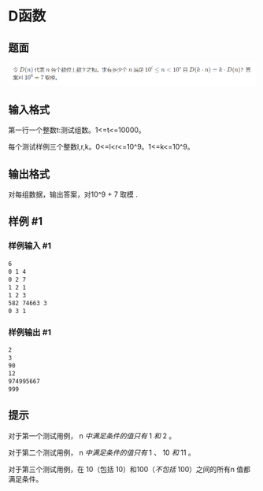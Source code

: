 # D函数

## 题面

![alt text](image.png)



## 输入格式

第一行一个整数t:测试组数。1<=t<=10000。

每个测试样例三个整数l,r,k。0<=l<r<=10^9。1<=k<=10^9。
## 输出格式

对每组数据，输出答案，对10^9 + 7 取模 .

## 样例 #1

### 样例输入 #1

```
6
0 1 4
0 2 7
1 2 1
1 2 3
582 74663 3
0 3 1
```

### 样例输出 #1

```
2
3
90
12
974995667
999
```

## 提示

对于第一个测试用例， n $中满足条件的值只有$ 1 $和$ 2 。

对于第二个测试用例， n $中满足条件的值只有$ 1 $、$ 10 $和$ 11 。

对于第三个测试用例，在 10（包括 10）和$100（不包括$ 100）之间的所有n 值都满足条件。